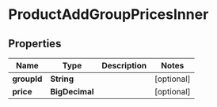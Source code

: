 

# ProductAddGroupPricesInner


## Properties

Name | Type | Description | Notes
------------ | ------------- | ------------- | -------------
**groupId** | **String** |  |  [optional]
**price** | **BigDecimal** |  |  [optional]



